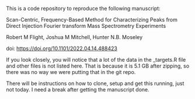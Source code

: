 This is a code repository to reproduce the following manuscript:

Scan-Centric, Frequency-Based Method for Characterizing Peaks from Direct Injection Fourier transform Mass Spectrometry Experiments

Robert M Flight, Joshua M Mitchell, Hunter N.B. Moseley

doi: https://doi.org/10.1101/2022.04.14.488423


If you look closely, you will notice that a lot of the data in the _targets.R file and other files is not listed here.
That is because it is 5.1 GB after zipping, so there was no way we were putting that in the git repo.

There will be instructions on how to clone, setup and get this running, just not today.
I need a break after getting the manuscript done.
